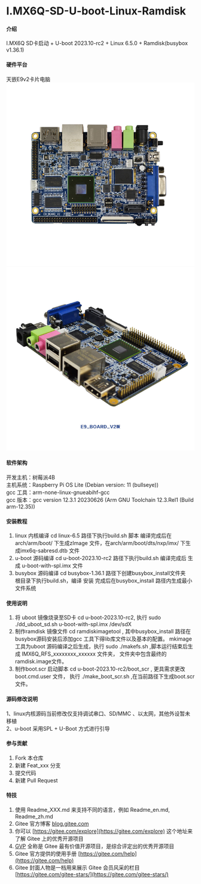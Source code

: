 # I.MX6Q-SD-U-boot-Linux-Ramdisk

#### 介绍
I.MX6Q SD卡启动 + U-boot 2023.10-rc2 + Linux 6.5.0 + Ramdisk(busybox v1.36.1)

#### 硬件平台
天嵌E9v2卡片电脑
![输入图片说明](doce9v2.jpg)
![输入图片说明](doce9v2_1.jpg)
#### 软件架构
开发主机：树莓派4B  
主机系统：Raspberry Pi OS Lite (Debian version: 11 (bullseye))  
gcc 工具：arm-none-linux-gnueabihf-gcc   
gcc 版本：gcc version 12.3.1 20230626 (Arm GNU Toolchain 12.3.Rel1 (Build arm-12.35))  

#### 安装教程
1.  linux 内核编译
    cd linux-6.5 路径下执行build.sh 脚本
    编译完成后在 arch/arm/boot/ 下生成zImage 文件，在arch/arm/boot/dts/nxp/imx/ 下生成imx6q-sabresd.dtb 文件  
2.  u-boot 源码编译
    cd u-boot-2023.10-rc2 路径下执行build.sh 
    编译完成后 生成 u-boot-with-spl.imx 文件
3.  busybox 源码编译
    cd busybox-1.36.1 路径下创建busybox_install文件夹  
    根目录下执行build.sh，编译 安装 完成后在busybox_install 路径内生成最小文件系统  

#### 使用说明
1.  将 uboot 镜像烧录至SD卡
    cd u-boot-2023.10-rc2, 执行 sudo ./dd_uboot_sd.sh u-boot-with-spl.imx /dev/sdX 
2.  制作ramdisk 镜像文件
    cd ramdiskimagetool , 其中busybox_install 路径在busybox源码安装后添加gcc 工具下得lib库文件以及基本的配置。
    mkimage 工具为uboot 源码编译之后生成，执行 sudo ./makefs.sh ,脚本运行结束后生成 IMX6Q_RFS_xxxxxxxx_xxxxxx 文件夹，
    文件夹中包含最终的ramdisk.image文件。 
3.  制作boot.scr 启动脚本
    cd u-boot-2023.10-rc2/boot_scr , 更具需求更改boot.cmd.user 文件， 执行 ./make_boot_scr.sh ,在当前路径下生成boot.scr 文件。

#### 源码修改说明
1、linux内核源码当前修改仅支持调试串口、SD/MMC 、以太网，其他外设暂未移植  
2、u-boot 采用SPL + U-Boot 方式进行引导
#### 参与贡献

1.  Fork 本仓库
2.  新建 Feat_xxx 分支
3.  提交代码
4.  新建 Pull Request


#### 特技

1.  使用 Readme\_XXX.md 来支持不同的语言，例如 Readme\_en.md, Readme\_zh.md
2.  Gitee 官方博客 [blog.gitee.com](https://blog.gitee.com)
3.  你可以 [https://gitee.com/explore](https://gitee.com/explore) 这个地址来了解 Gitee 上的优秀开源项目
4.  [GVP](https://gitee.com/gvp) 全称是 Gitee 最有价值开源项目，是综合评定出的优秀开源项目
5.  Gitee 官方提供的使用手册 [https://gitee.com/help](https://gitee.com/help)
6.  Gitee 封面人物是一档用来展示 Gitee 会员风采的栏目 [https://gitee.com/gitee-stars/](https://gitee.com/gitee-stars/)
